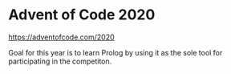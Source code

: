 # Advent of Code 2020

https://adventofcode.com/2020
 
Goal for this year is to learn Prolog by using it as the sole tool for participating in the competiton.
